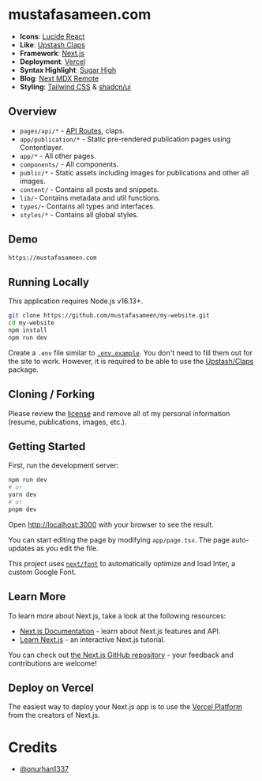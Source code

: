# mustafasameen.com

- **Icons**: [Lucide React](https://lucide.dev/icons/)
- **Like**: [Upstash Claps](https://github.com/upstash/claps)
- **Framework**: [Next.js](https://nextjs.org/)
- **Deployment**: [Vercel](https://vercel.com)
- **Syntax Highlight**: [Sugar High](https://github.com/huozhi/sugar-high)
- **Blog**: [Next MDX Remote](https://github.com/hashicorp/next-mdx-remote)
- **Styling**: [Tailwind CSS](https://tailwindcss.com/) & [shadcn/ui](https://ui.shadcn.com/)

## Overview

- `pages/api/*` - [API Routes](https://nextjs.org/docs/api-routes/introduction), claps.
- `app/publication/*` - Static pre-rendered publication pages using Contentlayer.
- `app/*` - All other pages.
- `components/` - All components.
- `public/*` - Static assets including images for publications and other all images.
- `content/` - Contains all posts and snippets.
- `lib/`- Contains metadata and util functions.
- `types/`- Contains all types and interfaces.
- `styles/*` - Contains all global styles.

## Demo

```bash
https://mustafasameen.com
```

## Running Locally

This application requires Node.js v16.13+.

```bash
git clone https://github.com/mustafasameen/my-website.git
cd my-website
npm install
npm run dev
```

Create a `.env` file similar to [`.env.example`](https://github.com/mustafasameen/my-website/blob/master/.env.example). You don't need to fill them out for the site to work. However, it is required to be able to use the [Upstash/Claps](https://github.com/upstash/claps) package.

## Cloning / Forking

Please review the [license](https://github.com/mustafasameen/my-website/blob/master/LICENSE.txt) and remove all of my personal information (resume, publications, images, etc.).

## Getting Started

First, run the development server:

```bash
npm run dev
# or
yarn dev
# or
pnpm dev
```

Open [http://localhost:3000](http://localhost:3000) with your browser to see the result.

You can start editing the page by modifying `app/page.tsx`. The page auto-updates as you edit the file.

This project uses [`next/font`](https://nextjs.org/docs/basic-features/font-optimization) to automatically optimize and load Inter, a custom Google Font.

## Learn More

To learn more about Next.js, take a look at the following resources:

- [Next.js Documentation](https://nextjs.org/docs) - learn about Next.js features and API.
- [Learn Next.js](https://nextjs.org/learn) - an interactive Next.js tutorial.

You can check out [the Next.js GitHub repository](https://github.com/vercel/next.js/) - your feedback and contributions are welcome!

## Deploy on Vercel

The easiest way to deploy your Next.js app is to use the [Vercel Platform](https://vercel.com/new?utm_medium=default-template&filter=next.js&utm_source=create-next-app&utm_campaign=create-next-app-readme) from the creators of Next.js.

# Credits

- [@onurhan1337](https://github.com/onurhan1337)
